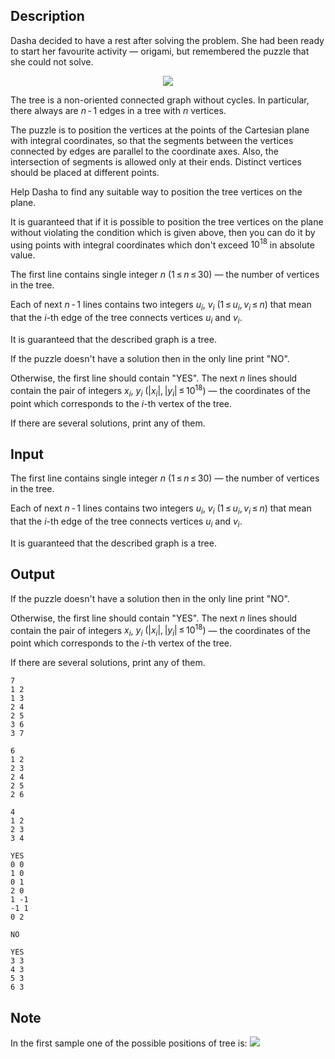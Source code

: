 ## Description

<div><p>Dasha decided to have a rest after solving the problem. She had been ready to start her favourite activity — origami, but remembered the puzzle that she could not solve. </p><center> <img class="tex-graphics" src="file://z888ykPx.png" style="max-width: 100.0%;max-height: 100.0%;"> </center><p>The tree is a non-oriented connected graph without cycles. In particular, there always are <span class="tex-span"><i>n</i> - 1</span> edges in a tree with <span class="tex-span"><i>n</i></span> vertices.</p><p>The puzzle is to position the vertices at the points of the Cartesian plane with integral coordinates, so that the segments between the vertices connected by edges are parallel to the coordinate axes. Also, the intersection of segments is allowed only at their ends. Distinct vertices should be placed at different points. </p><p>Help Dasha to find any suitable way to position the tree vertices on the plane.</p><p>It is guaranteed that if it is possible to position the tree vertices on the plane without violating the condition which is given above, then you can do it by using points with integral coordinates which don't exceed <span class="tex-span">10<sup class="upper-index">18</sup></span> in absolute value.</p></div><div class="input-specification"><p>The first line contains single integer <span class="tex-span"><i>n</i></span> <span class="tex-span">(1 ≤ <i>n</i> ≤ 30)</span> — the number of vertices in the tree. </p><p>Each of next <span class="tex-span"><i>n</i> - 1</span> lines contains two integers <span class="tex-span"><i>u</i><sub class="lower-index"><i>i</i></sub></span>, <span class="tex-span"><i>v</i><sub class="lower-index"><i>i</i></sub></span> (<span class="tex-span">1 ≤ <i>u</i><sub class="lower-index"><i>i</i></sub>, <i>v</i><sub class="lower-index"><i>i</i></sub> ≤ <i>n</i></span>) that mean that the <span class="tex-span"><i>i</i></span>-th edge of the tree connects vertices <span class="tex-span"><i>u</i><sub class="lower-index"><i>i</i></sub></span> and <span class="tex-span"><i>v</i><sub class="lower-index"><i>i</i></sub></span>.</p><p>It is guaranteed that the described graph is a tree.</p></div><div class="output-specification"><p>If the puzzle doesn't have a solution then in the only line print "<span class="tex-font-style-tt">NO</span>".</p><p>Otherwise, the first line should contain "<span class="tex-font-style-tt">YES</span>". The next <span class="tex-span"><i>n</i></span> lines should contain the pair of integers <span class="tex-span"><i>x</i><sub class="lower-index"><i>i</i></sub></span>, <span class="tex-span"><i>y</i><sub class="lower-index"><i>i</i></sub></span> <span class="tex-span">(|<i>x</i><sub class="lower-index"><i>i</i></sub>|, |<i>y</i><sub class="lower-index"><i>i</i></sub>| ≤ 10<sup class="upper-index">18</sup>)</span> — the coordinates of the point which corresponds to the <span class="tex-span"><i>i</i></span>-th vertex of the tree.</p><p>If there are several solutions, print any of them. </p></div>

## Input

<p>The first line contains single integer <span class="tex-span"><i>n</i></span> <span class="tex-span">(1 ≤ <i>n</i> ≤ 30)</span> — the number of vertices in the tree. </p><p>Each of next <span class="tex-span"><i>n</i> - 1</span> lines contains two integers <span class="tex-span"><i>u</i><sub class="lower-index"><i>i</i></sub></span>, <span class="tex-span"><i>v</i><sub class="lower-index"><i>i</i></sub></span> (<span class="tex-span">1 ≤ <i>u</i><sub class="lower-index"><i>i</i></sub>, <i>v</i><sub class="lower-index"><i>i</i></sub> ≤ <i>n</i></span>) that mean that the <span class="tex-span"><i>i</i></span>-th edge of the tree connects vertices <span class="tex-span"><i>u</i><sub class="lower-index"><i>i</i></sub></span> and <span class="tex-span"><i>v</i><sub class="lower-index"><i>i</i></sub></span>.</p><p>It is guaranteed that the described graph is a tree.</p>

## Output

<p>If the puzzle doesn't have a solution then in the only line print "<span class="tex-font-style-tt">NO</span>".</p><p>Otherwise, the first line should contain "<span class="tex-font-style-tt">YES</span>". The next <span class="tex-span"><i>n</i></span> lines should contain the pair of integers <span class="tex-span"><i>x</i><sub class="lower-index"><i>i</i></sub></span>, <span class="tex-span"><i>y</i><sub class="lower-index"><i>i</i></sub></span> <span class="tex-span">(|<i>x</i><sub class="lower-index"><i>i</i></sub>|, |<i>y</i><sub class="lower-index"><i>i</i></sub>| ≤ 10<sup class="upper-index">18</sup>)</span> — the coordinates of the point which corresponds to the <span class="tex-span"><i>i</i></span>-th vertex of the tree.</p><p>If there are several solutions, print any of them. </p>





```input1
7
1 2
1 3
2 4
2 5
3 6
3 7
```




```input2
6
1 2
2 3
2 4
2 5
2 6

```




```input3
4
1 2
2 3
3 4
```




```output1
YES
0 0
1 0
0 1
2 0
1 -1
-1 1
0 2
```




```output2
NO

```




```output3
YES
3 3
4 3
5 3
6 3
```



## Note

<p>In the first sample one of the possible positions of tree is: <img class="tex-graphics" src="file://g1GWyQea.png" style="max-width: 100.0%;max-height: 100.0%;"></p>
